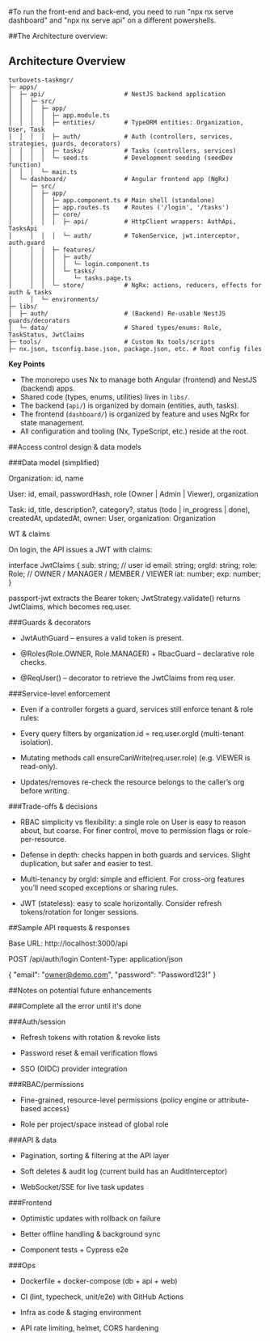#To run the front-end and back-end, you need to run "npx nx serve dashboard" and "npx nx serve api" on a different powershells.

##The Architecture overview:

## Architecture Overview

```
turbovets-taskmgr/
├─ apps/
│  ├─ api/                      # NestJS backend application
│  │  ├─ src/
│  │  │  ├─ app/
│  │  │  │  ├─ app.module.ts
│  │  │  │  ├─ entities/        # TypeORM entities: Organization, User, Task
│  │  │  │  ├─ auth/            # Auth (controllers, services, strategies, guards, decorators)
│  │  │  │  ├─ tasks/           # Tasks (controllers, services)
│  │  │  │  └─ seed.ts          # Development seeding (seedDev function)
│  │  │  └─ main.ts
│  └─ dashboard/                # Angular frontend app (NgRx)
│     ├─ src/
│     │  ├─ app/
│     │  │  ├─ app.component.ts # Main shell (standalone)
│     │  │  ├─ app.routes.ts    # Routes ('/login', '/tasks')
│     │  │  ├─ core/
│     │  │  │  ├─ api/          # HttpClient wrappers: AuthApi, TasksApi
│     │  │  │  └─ auth/         # TokenService, jwt.interceptor, auth.guard
│     │  │  ├─ features/
│     │  │  │  ├─ auth/
│     │  │  │  │  └─ login.component.ts
│     │  │  │  └─ tasks/
│     │  │  │     └─ tasks.page.ts
│     │  │  └─ store/           # NgRx: actions, reducers, effects for auth & tasks
│     │  └─ environments/
├─ libs/
│  ├─ auth/                     # (Backend) Re-usable NestJS guards/decorators
│  └─ data/                     # Shared types/enums: Role, TaskStatus, JwtClaims
├─ tools/                       # Custom Nx tools/scripts
├─ nx.json, tsconfig.base.json, package.json, etc. # Root config files
```

**Key Points**
- The monorepo uses Nx to manage both Angular (frontend) and NestJS (backend) apps.
- Shared code (types, enums, utilities) lives in `libs/`.
- The backend (`api/`) is organized by domain (entities, auth, tasks).
- The frontend (`dashboard/`) is organized by feature and uses NgRx for state management.
- All configuration and tooling (Nx, TypeScript, etc.) reside at the root.



##Access control design & data models

###Data model (simplified)

Organization: id, name

User: id, email, passwordHash, role (Owner | Admin | Viewer), organization

Task: id, title, description?, category?, status (todo | in_progress | done),
createdAt, updatedAt, owner: User, organization: Organization

WT & claims

On login, the API issues a JWT with claims:

interface JwtClaims {
  sub: string;       // user id
  email: string;
  orgId: string;
  role: Role;        // OWNER / MANAGER / MEMBER / VIEWER
  iat: number; exp: number;
}


passport-jwt extracts the Bearer token; JwtStrategy.validate() returns JwtClaims,
which becomes req.user.

###Guards & decorators

-  JwtAuthGuard – ensures a valid token is present.

-  @Roles(Role.OWNER, Role.MANAGER) + RbacGuard – declarative role checks.

-  @ReqUser() – decorator to retrieve the JwtClaims from req.user.

###Service-level enforcement

-  Even if a controller forgets a guard, services still enforce tenant & role rules:

-  Every query filters by organization.id = req.user.orgId (multi-tenant isolation).

-  Mutating methods call ensureCanWrite(req.user.role) (e.g. VIEWER is read-only).

-  Updates/removes re-check the resource belongs to the caller’s org before writing.

###Trade-offs & decisions

-  RBAC simplicity vs flexibility: a single role on User is easy to reason about,
but coarse. For finer control, move to permission flags or role-per-resource.

-  Defense in depth: checks happen in both guards and services. Slight duplication,
but safer and easier to test.

-  Multi-tenancy by orgId: simple and efficient. For cross-org features you’ll need
scoped exceptions or sharing rules.

-  JWT (stateless): easy to scale horizontally. Consider refresh tokens/rotation for
longer sessions.



##Sample API requests & responses

Base URL: http://localhost:3000/api

POST /api/auth/login
Content-Type: application/json

{
  "email": "owner@demo.com",
  "password": "Password123!"
}



##Notes on potential future enhancements

###Complete all the error until it's done

###Auth/session

- Refresh tokens with rotation & revoke lists

- Password reset & email verification flows

- SSO (OIDC) provider integration

###RBAC/permissions

- Fine-grained, resource-level permissions (policy engine or attribute-based access)

- Role per project/space instead of global role

###API & data

- Pagination, sorting & filtering at the API layer

- Soft deletes & audit log (current build has an AuditInterceptor)

- WebSocket/SSE for live task updates

###Frontend

- Optimistic updates with rollback on failure

- Better offline handling & background sync

- Component tests + Cypress e2e

###Ops

- Dockerfile + docker-compose (db + api + web)

- CI (lint, typecheck, unit/e2e) with GitHub Actions

- Infra as code & staging environment

- API rate limiting, helmet, CORS hardening
